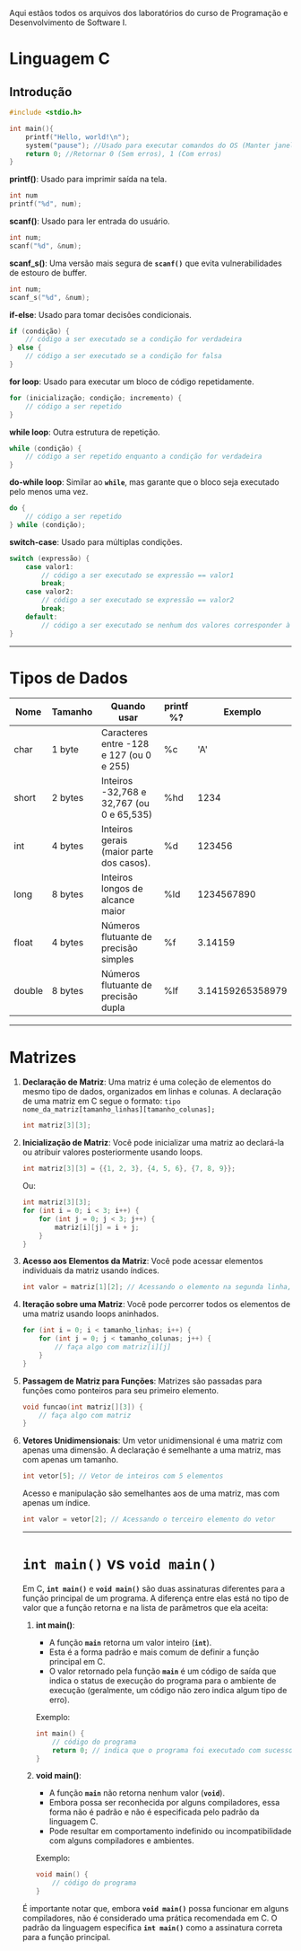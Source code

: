 Aqui estãos todos os arquivos dos laboratórios do curso de Programação e Desenvolvimento de Software I.

# Linguagem C

## Introdução

```c
#include <stdio.h>

int main(){
	printf("Hello, world!\n");
	system("pause"); //Usado para executar comandos do OS (Manter janela aberta)
	return 0; //Retornar 0 (Sem erros), 1 (Com erros)
}
```

**printf()**: Usado para imprimir saída na tela.

```c
int num
printf("%d", num);
```

**scanf()**: Usado para ler entrada do usuário.

```c
int num;
scanf("%d", &num);
```

**scanf_s()**: Uma versão mais segura de **`scanf()`** que evita vulnerabilidades de estouro de buffer.

```c
int num;
scanf_s("%d", &num);
```

**if-else**: Usado para tomar decisões condicionais.

```c
if (condição) {
    // código a ser executado se a condição for verdadeira
} else {
    // código a ser executado se a condição for falsa
}
```

**for loop**: Usado para executar um bloco de código repetidamente.

```c
for (inicialização; condição; incremento) {
    // código a ser repetido
}
```

**while loop**: Outra estrutura de repetição.

```c
while (condição) {
    // código a ser repetido enquanto a condição for verdadeira
}
```

**do-while loop**: Similar ao **`while`**, mas garante que o bloco seja executado pelo menos uma vez.

```c
do {
    // código a ser repetido
} while (condição);
```

**switch-case**: Usado para múltiplas condições.

```c
switch (expressão) {
    case valor1:
        // código a ser executado se expressão == valor1
        break;
    case valor2:
        // código a ser executado se expressão == valor2
        break;
    default:
        // código a ser executado se nenhum dos valores corresponder à expressão
}
```

---

# Tipos de Dados

| Nome | Tamanho | Quando usar | printf %? | Exemplo |
| --- | --- | --- | --- | --- |
| char | 1 byte | Caracteres entre -128 e 127 (ou 0 e 255) | %c | 'A' |
| short | 2 bytes | Inteiros -32,768 e 32,767 (ou 0 e 65,535) | %hd | 1234 |
| int | 4 bytes | Inteiros gerais (maior parte dos casos). | %d | 123456 |
| long | 8 bytes | Inteiros longos de alcance maior | %ld | 1234567890 |
| float | 4 bytes | Números flutuante de precisão simples | %f | 3.14159 |
| double | 8 bytes | Números flutuante de precisão dupla | %lf | 3.14159265358979 |

---

# Matrizes

1. **Declaração de Matriz**: Uma matriz é uma coleção de elementos do mesmo tipo de dados, organizados em linhas e colunas. A declaração de uma matriz em C segue o formato: `tipo nome_da_matriz[tamanho_linhas][tamanho_colunas];`
    
    ```c
    int matriz[3][3];
    ```
    
2. **Inicialização de Matriz**: Você pode inicializar uma matriz ao declará-la ou atribuir valores posteriormente usando loops.
    
    ```c
    int matriz[3][3] = {{1, 2, 3}, {4, 5, 6}, {7, 8, 9}};
    ```
    
    Ou:
    
    ```c
    int matriz[3][3];
    for (int i = 0; i < 3; i++) {
        for (int j = 0; j < 3; j++) {
            matriz[i][j] = i + j;
        }
    }
    ```
    
3. **Acesso aos Elementos da Matriz**: Você pode acessar elementos individuais da matriz usando índices.
    
    ```c
    int valor = matriz[1][2]; // Acessando o elemento na segunda linha, terceira coluna
    ```
    
4. **Iteração sobre uma Matriz**: Você pode percorrer todos os elementos de uma matriz usando loops aninhados.
    
    ```c
    for (int i = 0; i < tamanho_linhas; i++) {
        for (int j = 0; j < tamanho_colunas; j++) {
            // faça algo com matriz[i][j]
        }
    }
    ```
    
5. **Passagem de Matriz para Funções**: Matrizes são passadas para funções como ponteiros para seu primeiro elemento.
    
    ```c
    void funcao(int matriz[][3]) {
        // faça algo com matriz
    }
    ```
    
6. **Vetores Unidimensionais**: Um vetor unidimensional é uma matriz com apenas uma dimensão. A declaração é semelhante a uma matriz, mas com apenas um tamanho.
    
    ```c
    int vetor[5]; // Vetor de inteiros com 5 elementos
    ```
    
    Acesso e manipulação são semelhantes aos de uma matriz, mas com apenas um índice.
    
    ```c
    int valor = vetor[2]; // Acessando o terceiro elemento do vetor
    ```
    
    ---
    
    # `int main()` vs `void main()`
    
    Em C, **`int main()`** e **`void main()`** são duas assinaturas diferentes para a função principal de um programa. A diferença entre elas está no tipo de valor que a função retorna e na lista de parâmetros que ela aceita:
    
    1. **int main()**:
        - A função **`main`** retorna um valor inteiro (**`int`**).
        - Esta é a forma padrão e mais comum de definir a função principal em C.
        - O valor retornado pela função **`main`** é um código de saída que indica o status de execução do programa para o ambiente de execução (geralmente, um código não zero indica algum tipo de erro).
        
        Exemplo:
        
        ```c
        int main() {
            // código do programa
            return 0; // indica que o programa foi executado com sucesso
        }
        ```
        
    2. **void main()**:
        - A função **`main`** não retorna nenhum valor (**`void`**).
        - Embora possa ser reconhecida por alguns compiladores, essa forma não é padrão e não é especificada pelo padrão da linguagem C.
        - Pode resultar em comportamento indefinido ou incompatibilidade com alguns compiladores e ambientes.
        
        Exemplo:
        
        ```c
        void main() {
            // código do programa
        }
        ```
        
    
    É importante notar que, embora **`void main()`** possa funcionar em alguns compiladores, não é considerado uma prática recomendada em C. O padrão da linguagem especifica **`int main()`** como a assinatura correta para a função principal.